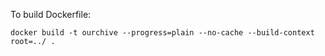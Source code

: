 To build Dockerfile:

`docker build -t ourchive --progress=plain --no-cache --build-context root=../ .`